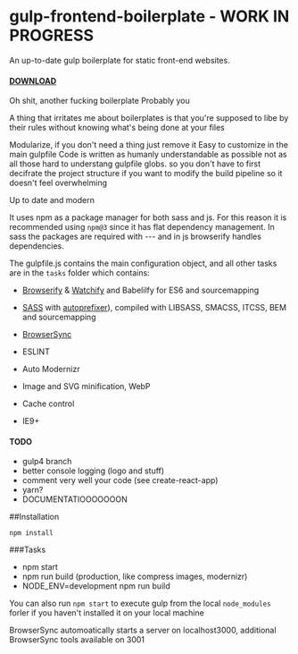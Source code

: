 # gulp-frontend-boilerplate - WORK IN PROGRESS
An up-to-date gulp boilerplate for static front-end websites.

#### [DOWNLOAD](https://github.com/marcofugaro/gulp-frontend-boilerplate/archive/master.zip)

Oh shit, another fucking boilerplate
Probably you

A thing that irritates me about boilerplates is that you're supposed to libe by their rules without knowing what's being done at your files

Modularize, if you don't need a thing just remove it
Easy to customize in the main gulpfile
Code is written as humanly understandable as possible not as all those hard to understang gulpfile globs.
so you don't have to first decifrate the project structure if you want to modify the build pipeline
so it doesn't feel overwhelming

Up to date and modern

It uses npm as a package manager for both sass and js. For this reason it is recommended using `npm@3` since it has flat dependency management.
In sass the packages are required with --- and in js browserify handles dependencies.

The  gulpfile.js contains the main configuration object, and all other tasks are in the `tasks` folder which contains:

- [Browserify](http://browserify.org/) & [Watchify](https://github.com/substack/watchify) and Babelilfy for ES6 and sourcemapping
- [SASS](http://sass-lang.com/) with [autoprefixer](https://github.com/sindresorhus/gulp-autoprefixer)), compiled with LIBSASS, SMACSS, ITCSS, BEM and sourcemapping
- [BrowserSync](http://browsersync.io)
- ESLINT
- Auto Modernizr
- Image and SVG minification, WebP
- Cache control

- IE9+

#### TODO
- gulp4 branch
- better console logging (logo and stuff)
- comment very well your code (see create-react-app)
- yarn?
- DOCUMENTATIOOOOOOON


##Installation
```
npm install
```

###Tasks
- npm start
- npm run build (production, like compress images, modernizr)
- NODE_ENV=development npm run build

You can also run `npm start` to execute gulp from the local `node_modules` forler if you haven't installed it on your local machine

BrowserSync automoatically starts a server on localhost3000, additional BrowserSync tools available on 3001
